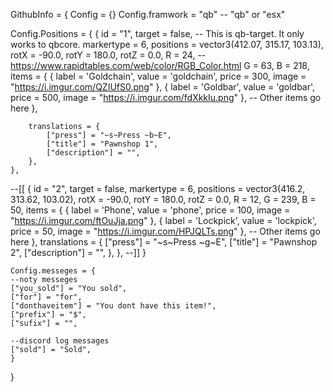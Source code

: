 GithubInfo = { 
Config = {}
Config.framwork = "qb" -- "qb" or "esx"

Config.Positions = {
    {
        id = "1",
        target = false, -- This is qb-target. It only works to qbcore.
        markertype = 6,
        positions = vector3(412.07, 315.17, 103.13),
        rotX = -90.0,
        rotY = 180.0,
        rotZ = 0.0,
        R = 24, --https://www.rapidtables.com/web/color/RGB_Color.html
        G = 63,
        B = 218,
        items = {
            { 
                label = 'Goldchain',
                value = 'goldchain',
                price = 300, 
                image = "https://i.imgur.com/QZIUfS0.png"
            },
            { 
                label = 'Goldbar',
                value = 'goldbar',
                price = 500,
                image = "https://i.imgur.com/fdXkkIu.png"
            },
            -- Other items go here
        },

        translations = {
            ["press"] = "~s~Press ~b~E",
            ["title"] = "Pawnshop 1",
            ["description"] = "",
        },
    },
--[[    {
            id = "2",
            target = false,
            markertype = 6,
            positions = vector3(416.2, 313.62, 103.02),
            rotX = -90.0,
            rotY = 180.0,
            rotZ = 0.0,
            R = 12,
            G = 239,
            B = 50,
            items = {
                { 
                    label = 'Phone',
                    value = 'phone',
                    price = 100,
                    image = "https://i.imgur.com/ftOuJja.png"
                },
                { 
                    label = 'Lockpick', 
                    value = 'lockpick', 
                    price = 50,
                    image = "https://i.imgur.com/HPJQLTs.png"
                },
                -- Other items go here
            },
            translations = {
                ["press"] = "~s~Press ~g~E",
                ["title"] = "Pawnshop 2",
                ["description"] = "",
            },
        }, --]]
    }


    Config.messeges = {
    --noty messeges
    ["you_sold"] = "You sold",
    ["for"] = "for",
    ["donthaveitem"] = "You dont have this item!",
    ["prefix"] = "$",
    ["sufix"] = "",

    --discord log messages
    ["sold"] = "Sold",
    }
}
